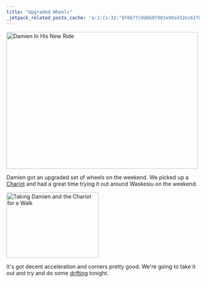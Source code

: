 ```yaml
---
title: "Upgraded Wheels"
_jetpack_related_posts_cache: 'a:1:{s:32:"8f6677c9d6b0f903e98ad32ec61f8deb";a:2:{s:7:"expires";i:1522521653;s:7:"payload";a:3:{i:0;a:1:{s:2:"id";i:196;}i:1;a:1:{s:2:"id";i:213;}i:2;a:1:{s:2:"id";i:24;}}}}'
---
```

<p><a href="http://www.flickr.com/photos/lemon/873667089/" class="tt-flickr"><img src="http://farm2.static.flickr.com/1016/873667089_5e34b00eaa.jpg" alt="Damien In His New Ride" width="500" height="357" border="0" /></a></p>
<p>Damien got an upgraded set of wheels on the weekend.  We picked up a <a href="http://www.chariotcarriers.com/">Chariot</a> and had a great time trying it out around Waskesiu on the weekend.</p>
<p><a href="http://www.flickr.com/photos/lemon/874528922/" class="tt-flickr"><img src="http://farm2.static.flickr.com/1033/874528922_bcc222f3c4_m.jpg" alt="Taking Damien and the Chariot for a Walk" width="240" height="171" border="0" /></a></p>
<p>It's got decent acceleration and corners pretty good.  We're going to take it out and try and do some <a href="http://en.wikipedia.org/wiki/Drifting_%28motorsport%29">drifting</a> tonight.</p>
